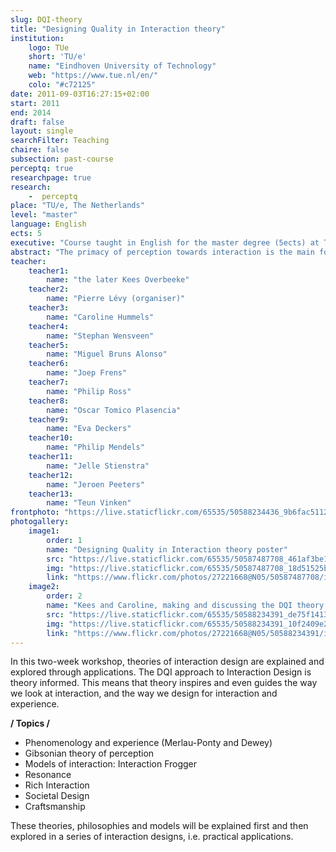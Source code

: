 ```yaml
---
slug: DQI-theory
title: "Designing Quality in Interaction theory"
institution:
    logo: TUe
    short: 'TU/e'
    name: "Eindhoven University of Technology"
    web: "https://www.tue.nl/en/"
    colo: "#c72125"
date: 2011-09-03T16:27:15+02:00
start: 2011
end: 2014
draft: false
layout: single
searchFilter: Teaching
chaire: false
subsection: past-course
perceptq: true
researchpage: true
research: 
    -  perceptq
place: "TU/e, The Netherlands"
level: "master"
language: English
ects: 5
executive: "Course taught in English for the master degree (5ects) at TU/e, The Netherlands by the later Kees Overbeeke, Philip Mendels, Jelle Stienstra, Jeroen Peeters, Teun Vinken, Pierre Lévy (organiser), Caroline Hummels, Stephan Wensveen, Miguel Bruns Alonso, Joep Frens, Philip Ross, Oscar Tomico Plasencia, and Eva Deckers."
abstract: "The primacy of perception towards interaction is the main focus of this workshop, proposing an approach to effectively taking it into consideration in the design process."
teacher:
    teacher1:
        name: "the later Kees Overbeeke"
    teacher2:
        name: "Pierre Lévy (organiser)"
    teacher3:
        name: "Caroline Hummels"
    teacher4:
        name: "Stephan Wensveen"
    teacher5:
        name: "Miguel Bruns Alonso"
    teacher6:
        name: "Joep Frens"
    teacher7:
        name: "Philip Ross"
    teacher8:
        name: "Oscar Tomico Plasencia"
    teacher9:
        name: "Eva Deckers"
    teacher10:
        name: "Philip Mendels"
    teacher11:
        name: "Jelle Stienstra"
    teacher12:
        name: "Jeroen Peeters"
    teacher13:
        name: "Teun Vinken"
frontphoto: "https://live.staticflickr.com/65535/50588234436_9b6fac5112.jpg"
photogallery:
    image1:
        order: 1
        name: "Designing Quality in Interaction theory poster"
        src: "https://live.staticflickr.com/65535/50587487708_461af3be1e_q.jpg"
        img: "https://live.staticflickr.com/65535/50587487708_18d51525b6_o.jpg"
        link: "https://www.flickr.com/photos/27221668@N05/50587487708/in/album-72157716601045922/"
    image2:
        order: 2
        name: "Kees and Caroline, making and discussing the DQI theory poster"
        src: "https://live.staticflickr.com/65535/50588234391_de75f14135_q.jpg"
        img: "https://live.staticflickr.com/65535/50588234391_10f2409e2f_o.jpg"
        link: "https://www.flickr.com/photos/27221668@N05/50588234391/in/album-72157716601045922/"
---
```

In this two-week workshop, theories of interaction design are explained and explored through applications. The DQI approach to Interaction Design is theory informed. This means that theory inspires and even guides the way we look at interaction, and the way we design for interaction and experience.

**/ Topics /**
- Phenomenology and experience (Merlau-Ponty and Dewey)  
- Gibsonian theory of perception  
- Models of interaction: Interaction Frogger  
- Resonance  
- Rich Interaction  
- Societal Design  
- Craftsmanship

These theories, philosophies and models will be explained first and then  explored in a series of interaction designs, i.e. practical applications.
